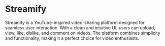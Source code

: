 # Streamify
Streamify is a YouTube-inspired video-sharing platform designed for seamless user interaction. With a clean and intuitive UI, users can upload, view, like, dislike, and comment on videos. The platform combines simplicity and functionality, making it a perfect choice for video enthusiasts.
